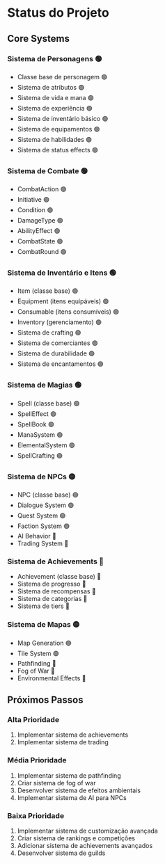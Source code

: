 # Status do Projeto

## Core Systems

### Sistema de Personagens 🟢
- Classe base de personagem 🟢
- Sistema de atributos 🟢
- Sistema de vida e mana 🟢
- Sistema de experiência 🟢
- Sistema de inventário básico 🟢
- Sistema de equipamentos 🟢
- Sistema de habilidades 🟢
- Sistema de status effects 🟢

### Sistema de Combate 🟢
- CombatAction 🟢
- Initiative 🟢
- Condition 🟢
- DamageType 🟢
- AbilityEffect 🟢
- CombatState 🟢
- CombatRound 🟢

### Sistema de Inventário e Itens 🟢
- Item (classe base) 🟢
- Equipment (itens equipáveis) 🟢
- Consumable (itens consumíveis) 🟢
- Inventory (gerenciamento) 🟢
- Sistema de crafting 🟢
- Sistema de comerciantes 🟢
- Sistema de durabilidade 🟢
- Sistema de encantamentos 🟢

### Sistema de Magias 🟢
- Spell (classe base) 🟢
- SpellEffect 🟢
- SpellBook 🟢
- ManaSystem 🟢
- ElementalSystem 🟢
- SpellCrafting 🟢

### Sistema de NPCs 🟡
- NPC (classe base) 🟢
- Dialogue System 🟢
- Quest System 🟢
- Faction System 🟢
- AI Behavior 🔴
- Trading System 🔴

### Sistema de Achievements 🔴
- Achievement (classe base) 🔴
- Sistema de progresso 🔴
- Sistema de recompensas 🔴
- Sistema de categorias 🔴
- Sistema de tiers 🔴

### Sistema de Mapas 🟡
- Map Generation 🟢
- Tile System 🟢
- Pathfinding 🔴
- Fog of War 🔴
- Environmental Effects 🔴

## Próximos Passos

### Alta Prioridade
1. Implementar sistema de achievements
2. Implementar sistema de trading

### Média Prioridade
1. Implementar sistema de pathfinding
2. Criar sistema de fog of war
3. Desenvolver sistema de efeitos ambientais
4. Implementar sistema de AI para NPCs

### Baixa Prioridade
1. Implementar sistema de customização avançada
2. Criar sistema de rankings e competições
3. Adicionar sistema de achievements avançados
4. Desenvolver sistema de guilds